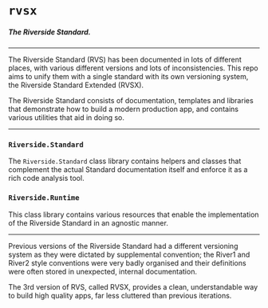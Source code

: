 # `rvsx`

##### The Riverside Standard.

---

The Riverside Standard (RVS) has been documented in lots of different places, with various different versions and lots of inconsistencies.
This repo aims to unify them with a single standard with its own versioning system, the Riverside Standard Extended (RVSX).

The Riverside Standard consists of documentation, templates and libraries that demonstrate how to build a modern production app, and contains various utilities that aid in doing so.

---

### `Riverside.Standard`

The `Riverside.Standard` class library contains helpers and classes that complement the actual Standard documentation itself and enforce it as a rich code analysis tool.

### `Riverside.Runtime`

This class library contains various resources that enable the implementation of the Riverside Standard in an agnostic manner.

---

Previous versions of the Riverside Standard had a different versioning system as they were dictated by supplemental convention; the River1 and River2 style conventions were very badly organised and their definitions were often stored in unexpected, internal documentation.

The 3rd version of RVS, called RVSX, provides a clean, understandable way to build high quality apps, far less cluttered than previous iterations.
